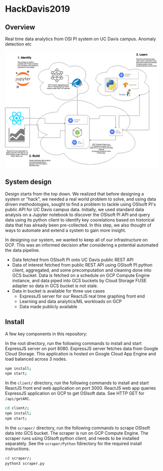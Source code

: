 # HackDavis2019

## Overview

Real time data analytics from OSI PI system on UC Davis campus. Anomaly detection etc

![alt text](davis.png)

## System design

Design starts from the top down. We realized that before designing a system or "hack", we needed a real world problem to solve, and using data driven methodologies, sought to find a problem to tackle using OSIsoft PI's public API for UC Davis campus data. Initially, we used standard data analysis on a Jupyter notebook to discover the OSIsoft PI API and query data using its python client to identify key coorelations based on historical data that has already been pre-collected. In this step, we also thought of ways to automate and extend a system to gain more insight.

In designing our system, we wanted to keep all of our infrastructure on GCP. This was an informed decision after considering a potential automated the data pipeline.
* Data fetched from OSIsoft PI onto UC Davis public REST API
* Data of interest fetched from public REST API using OSIsoft PI python client, aggregated, and some precomputation and cleaning done into GCS bucket. Data is fetched on a schedule on GCP Compute Engine instance, and data piped into GCS buckets by Cloud Storage FUSE adapter so data in GCS bucket is not stale.
* Data in bucket is available for three use cases
  * ExpressJS server for our ReactJS real time graphing front end
  * Learning and data analytics/ML workloads on GCP
  * Data made publicly available
  
## Install

A few key components in this repository:

In the root directory, run the following commands to install and start ExpressJS server on port 8080. ExpressJS server fetches data from Google Cloud Storage. This application is hosted on Google Cloud App Engine and load balanced across 3 nodes.

```bash
npm install; 
npm start;
```

In the `client/` directory, run the following commands to install and start ReactJS front end web application on port 3000. ReactJS web app queries ExpressJS application on GCP to get OSIsoft data. See HTTP GET for `/api/getARC`.

```bash
cd client/;
npm install; 
npm start;
```

In the `scraper/` directory, run the following commands to scrape OSIsoft data into GCS bucket. The scraper is run on GCP Compute Engine. The scraper runs using OSIsoft python client, and needs to be installed separately. See the `scraper/Python` fdirectory for the required install instructions.

```bash
cd scraper/;
python3 scraper.py
```

